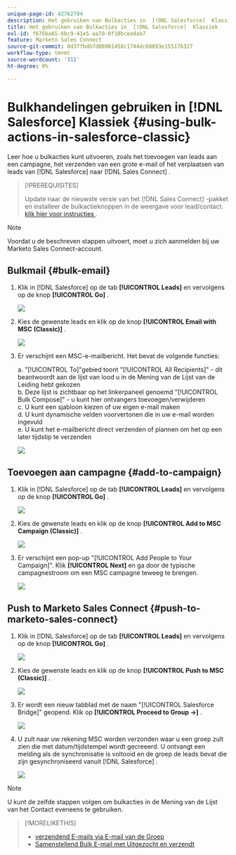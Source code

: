 ```yaml
---
unique-page-id: 42762794
description: Het gebruiken van Bulkacties in  [!DNL Salesforce]  Klassiek - de Documentatie van Marketo - de Documentatie van het Product
title: Het gebruiken van Bulkacties in  [!DNL Salesforce]  Klassiek
exl-id: f676ba65-6bc9-41e5-aa70-0f10bceedab7
feature: Marketo Sales Connect
source-git-commit: 0d37fbdb7d08901458c1744dc68893e155176327
workflow-type: tm+mt
source-wordcount: '311'
ht-degree: 0%

---
```


# Bulkhandelingen gebruiken in [!DNL Salesforce] Klassiek {#using-bulk-actions-in-salesforce-classic}

Leer hoe u bulkacties kunt uitvoeren, zoals het toevoegen van leads aan een campagne, het verzenden van een grote e-mail of het verplaatsen van leads van [!DNL Salesforce] naar [!DNL Sales Connect] .

>[!PREREQUISITES]
>
>Update naar de nieuwste versie van het [!DNL Sales Connect] -pakket en installeer de bulkactieknoppen in de weergave voor lead/contact. [ klik hier voor instructies ](https://s3.amazonaws.com/tout-user-store/salesforce/assets/Marketo+Sales+Engage+For+Salesforce_+Installation+and+Success+Guide.pdf).

>[!NOTE]
>
>Voordat u de beschreven stappen uitvoert, moet u zich aanmelden bij uw Marketo Sales Connect-account.

## Bulkmail {#bulk-email}

1. Klik in [!DNL Salesforce] op de tab **[!UICONTROL Leads]** en vervolgens op de knop **[!UICONTROL Go]** .

   ![](assets/one-5.png)

1. Kies de gewenste leads en klik op de knop **[!UICONTROL Email with MSC (Classic)]** .

   ![](assets/two-5.png)

1. Er verschijnt een MSC-e-mailbericht. Het bevat de volgende functies:

   a. &quot;[!UICONTROL To]&quot;gebied toont &quot;[!UICONTROL All Recipients]&quot; - dit beantwoordt aan de lijst van lood u in de Mening van de Lijst van de Leiding hebt gekozen\
   b. Deze lijst is zichtbaar op het linkerpaneel genoemd &quot;[!UICONTROL Bulk Compose]&quot; - u kunt hier ontvangers toevoegen/verwijderen\
   c. U kunt een sjabloon kiezen of uw eigen e-mail maken\
   d. U kunt dynamische velden voorvertonen die in uw e-mail worden ingevuld\
   e. U kunt het e-mailbericht direct verzenden of plannen om het op een later tijdstip te verzenden

   ![](assets/three-4.png)

## Toevoegen aan campagne {#add-to-campaign}

1. Klik in [!DNL Salesforce] op de tab **[!UICONTROL Leads]** en vervolgens op de knop **[!UICONTROL Go]** .

   ![](assets/four-3.png)

1. Kies de gewenste leads en klik op de knop **[!UICONTROL Add to MSC Campaign (Classic)]** .

   ![](assets/five-3.png)

1. Er verschijnt een pop-up &quot;[!UICONTROL Add People to Your Campaign]&quot;. Klik **[!UICONTROL Next]** en ga door de typische campagnestroom om een MSC campagne teweeg te brengen.

   ![](assets/six.png)

## Push to Marketo Sales Connect {#push-to-marketo-sales-connect}

1. Klik in [!DNL Salesforce] op de tab **[!UICONTROL Leads]** en vervolgens op de knop **[!UICONTROL Go]** .

   ![](assets/seven-1.png)

1. Kies de gewenste leads en klik op de knop **[!UICONTROL Push to MSC (Classic)]** .

   ![](assets/eight-1.png)

1. Er wordt een nieuw tabblad met de naam &quot;[!UICONTROL Salesforce Bridge]&quot; geopend. Klik op **[!UICONTROL Proceed to Group →]** .

   ![](assets/nine-1.png)

1. U zult naar uw rekening MSC worden verzonden waar u een groep zult zien die met datum/tijdstempel wordt gecreeerd. U ontvangt een melding als de synchronisatie is voltooid en de groep de leads bevat die zijn gesynchroniseerd vanuit [!DNL Salesforce] .

   ![](assets/ten.png)

>[!NOTE]
>
>U kunt de zelfde stappen volgen om bulkacties in de Mening van de Lijst van het Contact eveneens te gebruiken.

>[!MORELIKETHIS]
>
>* [ verzendend E-mails via E-mail van de Groep ](/help/marketo/product-docs/marketo-sales-connect/email/using-the-compose-window/sending-emails-via-group-email.md)
>* [ Samenstellend Bulk E-mail met Uitgezocht en verzendt ](/help/marketo/product-docs/marketo-sales-connect/email/using-the-compose-window/composing-bulk-emails-with-select-and-send.md#sending-emails)
